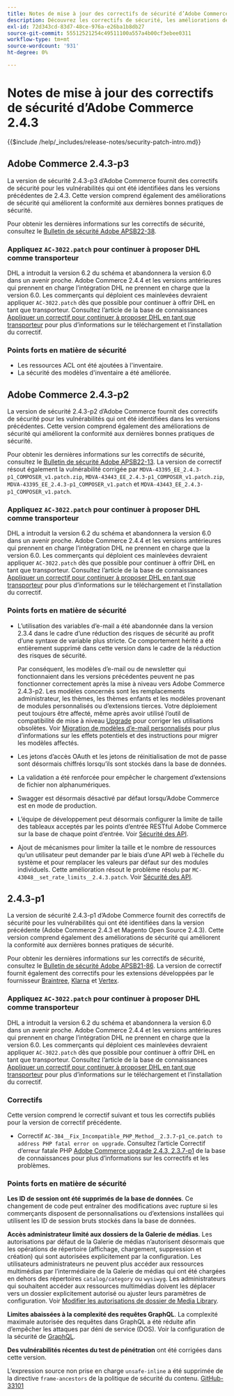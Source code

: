 ```yaml
---
title: Notes de mise à jour des correctifs de sécurité d’Adobe Commerce 2.4.3
description: Découvrez les correctifs de sécurité, les améliorations de sécurité et les autres mises à jour liées à la sécurité inclus dans les versions des correctifs de sécurité pour Adobe Commerce version 2.4.3.
exl-id: 72d343cd-83d7-48ce-976a-e26ba1b8db27
source-git-commit: 55512521254c49511100a557a4b00cf3ebee0311
workflow-type: tm+mt
source-wordcount: '931'
ht-degree: 0%

---
```



# Notes de mise à jour des correctifs de sécurité d’Adobe Commerce 2.4.3

{{$include /help/_includes/release-notes/security-patch-intro.md}}

## Adobe Commerce 2.4.3-p3

La version de sécurité 2.4.3-p3 d’Adobe Commerce fournit des correctifs de sécurité pour les vulnérabilités qui ont été identifiées dans les versions précédentes de 2.4.3. Cette version comprend également des améliorations de sécurité qui améliorent la conformité aux dernières bonnes pratiques de sécurité.

Pour obtenir les dernières informations sur les correctifs de sécurité, consultez le [Bulletin de sécurité Adobe APSB22-38](https://helpx.adobe.com/fr/security/products/magento/apsb22-38.html).

### Appliquez `AC-3022.patch` pour continuer à proposer DHL comme transporteur

DHL a introduit la version 6.2 du schéma et abandonnera la version 6.0 dans un avenir proche. Adobe Commerce 2.4.4 et les versions antérieures qui prennent en charge l’intégration DHL ne prennent en charge que la version 6.0. Les commerçants qui déploient ces mainlevées devraient appliquer `AC-3022.patch` dès que possible pour continuer à offrir DHL en tant que transporteur. Consultez l’article de la base de connaissances [Appliquer un correctif pour continuer à proposer DHL en tant que transporteur](https://support.magento.com/hc/en-us/articles/7707818131597-Apply-a-patch-to-continue-offering-DHL-as-shipping-carrier) pour plus d’informations sur le téléchargement et l’installation du correctif.

### Points forts en matière de sécurité

* Les ressources ACL ont été ajoutées à l&#39;inventaire.
* La sécurité des modèles d&#39;inventaire a été améliorée.

## Adobe Commerce 2.4.3-p2

La version de sécurité 2.4.3-p2 d’Adobe Commerce fournit des correctifs de sécurité pour les vulnérabilités qui ont été identifiées dans les versions précédentes. Cette version comprend également des améliorations de sécurité qui améliorent la conformité aux dernières bonnes pratiques de sécurité.

Pour obtenir les dernières informations sur les correctifs de sécurité, consultez le [Bulletin de sécurité Adobe APSB22-13](https://helpx.adobe.com/fr/security/products/magento/apsb22-13.html).  La version de correctif résout également la vulnérabilité corrigée par `MDVA-43395_EE_2.4.3-p1_COMPOSER_v1.patch.zip`, `MDVA-43443_EE_2.4.3-p1_COMPOSER_v1.patch.zip`, `MDVA-43395_EE_2.4.3-p1_COMPOSER_v1.patch` et `MDVA-43443_EE_2.4.3-p1_COMPOSER_v1.patch`.


### Appliquez `AC-3022.patch` pour continuer à proposer DHL comme transporteur

DHL a introduit la version 6.2 du schéma et abandonnera la version 6.0 dans un avenir proche. Adobe Commerce 2.4.4 et les versions antérieures qui prennent en charge l’intégration DHL ne prennent en charge que la version 6.0. Les commerçants qui déploient ces mainlevées devraient appliquer `AC-3022.patch` dès que possible pour continuer à offrir DHL en tant que transporteur. Consultez l’article de la base de connaissances [Appliquer un correctif pour continuer à proposer DHL en tant que transporteur](https://support.magento.com/hc/en-us/articles/7707818131597-Apply-a-patch-to-continue-offering-DHL-as-shipping-carrier) pour plus d’informations sur le téléchargement et l’installation du correctif.

### Points forts en matière de sécurité

* L’utilisation des variables d’e-mail a été abandonnée dans la version 2.3.4 dans le cadre d’une réduction des risques de sécurité au profit d’une syntaxe de variable plus stricte. Ce comportement hérité a été entièrement supprimé dans cette version dans le cadre de la réduction des risques de sécurité.

  Par conséquent, les modèles d’e-mail ou de newsletter qui fonctionnaient dans les versions précédentes peuvent ne pas fonctionner correctement après la mise à niveau vers Adobe Commerce 2.4.3-p2. Les modèles concernés sont les remplacements administrateur, les thèmes, les thèmes enfants et les modèles provenant de modules personnalisés ou d’extensions tierces. Votre déploiement peut toujours être affecté, même après avoir utilisé l’outil de compatibilité de mise à niveau [Upgrade](https://experienceleague.adobe.com/docs/commerce-operations/upgrade-guide/upgrade-compatibility-tool/overview.html?lang=fr) pour corriger les utilisations obsolètes. Voir [Migration de modèles d’e-mail personnalisés](https://developer.adobe.com/commerce/frontend-core/guide/templates/email-migration/) pour plus d’informations sur les effets potentiels et des instructions pour migrer les modèles affectés.

* Les jetons d’accès OAuth et les jetons de réinitialisation de mot de passe sont désormais chiffrés lorsqu’ils sont stockés dans la base de données. <!-- AC-520 1323-->

* La validation a été renforcée pour empêcher le chargement d’extensions de fichier non alphanumériques. <!-- AC-479-->

* Swagger est désormais désactivé par défaut lorsqu’Adobe Commerce est en mode de production. <!-- AC-1450-->

* L’équipe de développement peut désormais configurer la limite de taille des tableaux acceptés par les points d’entrée RESTful Adobe Commerce sur la base de chaque point d’entrée. Voir [Sécurité des API](https://developer.adobe.com/commerce/webapi/get-started/api-security/). <!-- AC-465-->

* Ajout de mécanismes pour limiter la taille et le nombre de ressources qu’un utilisateur peut demander par le biais d’une API web à l’échelle du système et pour remplacer les valeurs par défaut sur des modules individuels. Cette amélioration résout le problème résolu par `MC-43048__set_rate_limits__2.4.3.patch`. Voir [Sécurité des API](https://developer.adobe.com/commerce/webapi/get-started/api-security/). <!-- AC-1120-->


## 2.4.3-p1

La version de sécurité 2.4.3-p1 d’Adobe Commerce fournit des correctifs de sécurité pour les vulnérabilités qui ont été identifiées dans la version précédente (Adobe Commerce 2.4.3 et Magento Open Source 2.4.3). Cette version comprend également des améliorations de sécurité qui améliorent la conformité aux dernières bonnes pratiques de sécurité.


Pour obtenir les dernières informations sur les correctifs de sécurité, consultez le [Bulletin de sécurité Adobe APSB21-86](https://helpx.adobe.com/fr/security/products/magento/apsb21-86.html). La version de correctif fournit également des correctifs pour les extensions développées par le fournisseur [Braintree](https://experienceleague.adobe.com/docs/commerce-admin/stores-sales/payments/braintree.html?lang=fr), [Klarna](https://marketplace.magento.com/klarna-m2-klarna.html) et [Vertex](https://marketplace.magento.com/vertexinc-vertex-tax-module.html).

### Appliquez `AC-3022.patch` pour continuer à proposer DHL comme transporteur

DHL a introduit la version 6.2 du schéma et abandonnera la version 6.0 dans un avenir proche. Adobe Commerce 2.4.4 et les versions antérieures qui prennent en charge l’intégration DHL ne prennent en charge que la version 6.0. Les commerçants qui déploient ces mainlevées devraient appliquer `AC-3022.patch` dès que possible pour continuer à offrir DHL en tant que transporteur. Consultez l’article de la base de connaissances [Appliquer un correctif pour continuer à proposer DHL en tant que transporteur](https://support.magento.com/hc/en-us/articles/7707818131597-Apply-a-patch-to-continue-offering-DHL-as-shipping-carrier) pour plus d’informations sur le téléchargement et l’installation du correctif.

### Correctifs

Cette version comprend le correctif suivant et tous les correctifs publiés pour la version de correctif précédente.

* Correctif `AC-384__Fix_Incompatible_PHP_Method__2.3.7-p1_ce.patch to address PHP fatal error on upgrade`. Consultez l’article Correctif d’erreur fatale PHP [Adobe Commerce upgrade 2.4.3, 2.3.7-p1](https://support.magento.com/hc/en-us/articles/4408021533069-Adobe-Commerce-upgrade-2-4-3-2-3-7-p1-PHP-Fatal-error-Hotfix) de la base de connaissances pour plus d’informations sur les correctifs et les problèmes.

### Points forts en matière de sécurité

**Les ID de session ont été supprimés de la base de données**. Ce changement de code peut entraîner des modifications avec rupture si les commerçants disposent de personnalisations ou d’extensions installées qui utilisent les ID de session bruts stockés dans la base de données. <!-- MC-40976-->

**Accès administrateur limité aux dossiers de la Galerie de médias**. Les autorisations par défaut de la Galerie de médias n’autorisent désormais que les opérations de répertoire (affichage, chargement, suppression et création) qui sont autorisées explicitement par la configuration. Les utilisateurs administrateurs ne peuvent plus accéder aux ressources multimédias par l’intermédiaire de la Galerie de médias qui ont été chargées en dehors des répertoires `catalog/category` ou `wysiwyg`. Les administrateurs qui souhaitent accéder aux ressources multimédias doivent les déplacer vers un dossier explicitement autorisé ou ajuster leurs paramètres de configuration. Voir [ Modifier les autorisations de dossier de Media Library](https://developer.adobe.com/commerce/php/tutorials/backend/modify-image-library-permissions/). <!-- B2B-1897-->

**Limites abaissées à la complexité des requêtes GraphQL**. La complexité maximale autorisée des requêtes dans GraphQL a été réduite afin d’empêcher les attaques par déni de service (DOS). Voir la configuration de la sécurité de [GraphQL](https://developer.adobe.com/commerce/webapi/graphql/usage/security-configuration/). <!-- PWA-1700-->

**Des vulnérabilités récentes du test de pénétration** ont été corrigées dans cette version. <!-- MC-42431-->

L’expression source non prise en charge `unsafe-inline` a été supprimée de la directive `frame-ancestors` de la politique de sécurité du contenu. [GitHub-33101](https://github.com/magento/magento2/issues/33101)<!-- MC-42632-->

<!-- Last updated from includes: 2025-05-28 17:01:56 -->
